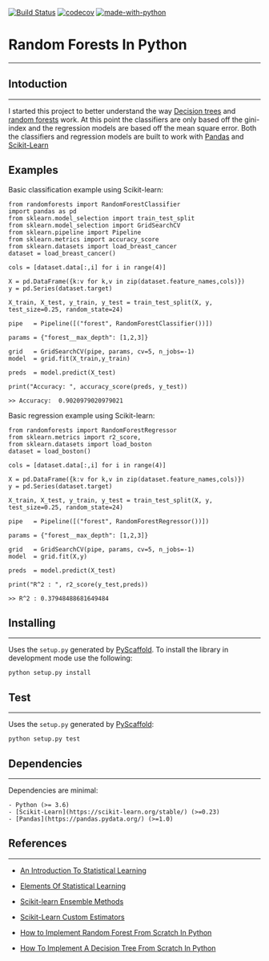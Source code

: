 [![Build Status](https://travis-ci.com/mdh266/RandomForests.svg?branch=master)](https://travis-ci.com/mdh266/RandomForests)
[![codecov](https://codecov.io/gh/mdh266/RandomForests/branch/master/graph/badge.svg)](https://codecov.io/gh/mdh266/RandomForests)
[![made-with-python](https://img.shields.io/badge/Made%20with-Python-1f425f.svg)](https://www.python.org/)

# Random Forests In Python
--------------

## Intoduction
-------------
I started this project to better understand the way [Decision trees](https://en.wikipedia.org/wiki/Decision_tree) and [random forests](https://en.wikipedia.org/wiki/Random_forest) work. At this point the classifiers are only based off the gini-index and the regression models are based off the mean square error. Both the classifiers and regression models are built to work with [Pandas](http://pandas.pydata.org) and [Scikit-Learn](https://scikit-learn.org/)

## Examples

Basic classification example using Scikit-learn:

    from randomforests import RandomForestClassifier
    import pandas as pd
	from sklearn.model_selection import train_test_split
	from sklearn.model_selection import GridSearchCV
    from sklearn.pipeline import Pipeline
    from sklearn.metrics import accuracy_score
    from sklearn.datasets import load_breast_cancer
	dataset = load_breast_cancer()

	cols = [dataset.data[:,i] for i in range(4)]

	X = pd.DataFrame({k:v for k,v in zip(dataset.feature_names,cols)})
	y = pd.Series(dataset.target)

	X_train, X_test, y_train, y_test = train_test_split(X, y, test_size=0.25, random_state=24)

	pipe   = Pipeline([("forest", RandomForestClassifier())])

    params = {"forest__max_depth": [1,2,3]}

    grid   = GridSearchCV(pipe, params, cv=5, n_jobs=-1)
    model  = grid.fit(X_train,y_train)

    preds  = model.predict(X_test)

    print("Accuracy: ", accuracy_score(preds, y_test))

    >> Accuracy:  0.9020979020979021


Basic regression example using Scikit-learn:

    from randomforests import RandomForestRegressor
    from sklearn.metrics import r2_score,
    from sklearn.datasets import load_boston
    dataset = load_boston()

    cols = [dataset.data[:,i] for i in range(4)]

    X = pd.DataFrame({k:v for k,v in zip(dataset.feature_names,cols)})
    y = pd.Series(dataset.target)

    X_train, X_test, y_train, y_test = train_test_split(X, y, test_size=0.25, random_state=24)

    pipe   = Pipeline([("forest", RandomForestRegressor())])

    params = {"forest__max_depth": [1,2,3]}

    grid   = GridSearchCV(pipe, params, cv=5, n_jobs=-1)
    model  = grid.fit(X,y)

    preds  = model.predict(X_test)

    print("R^2 : ", r2_score(y_test,preds))

    >> R^2 : 0.37948488681649484

## Installing
-----------------

Uses the `setup.py` generated by [PyScaffold](https://pypi.org/project/PyScaffold/).  To install the library in development mode use the following:

    python setup.py install


## Test
-----------------
Uses the `setup.py` generated by [PyScaffold](https://pypi.org/project/PyScaffold/):

    python setup.py test

## Dependencies
--------------
Dependencies are minimal:

    - Python (>= 3.6)
    - [Scikit-Learn](https://scikit-learn.org/stable/) (>=0.23)
    - [Pandas](https://pandas.pydata.org/) (>=1.0)


## References
---------------
- [An Introduction To Statistical Learning](http://www-bcf.usc.edu/~gareth/ISL/)

- [Elements Of Statistical Learning](http://statweb.stanford.edu/~tibs/ElemStatLearn/)

- [Scikit-learn Ensemble Methods](http://scikit-learn.org/stable/auto_examples/index.html#ensemble-methods)

- [Scikit-Learn Custom Estimators](https://scikit-learn.org/dev/developers/develop.html)

- [How to Implement Random Forest From Scratch In Python](http://machinelearningmastery.com/implement-random-forest-scratch-python/)

- [How To Implement A Decision Tree From Scratch In Python](http://machinelearningmastery.com/implement-decision-tree-algorithm-scratch-python)
